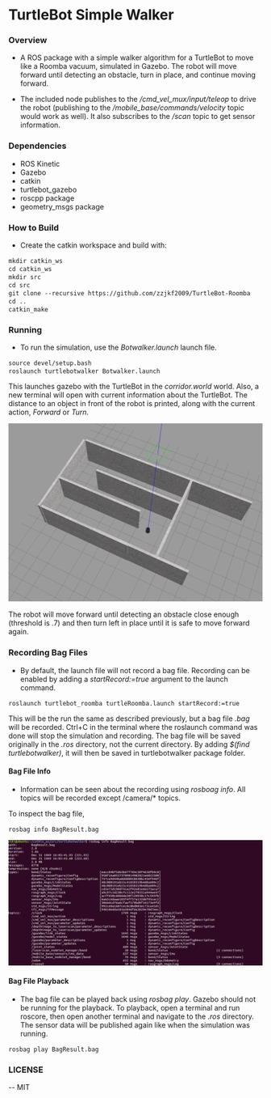 # TurtleBot Simple Walker

### Overview

- A ROS package with a simple walker algorithm for a TurtleBot to move like a Roomba vacuum, simulated in Gazebo. The robot will move forward until detecting an obstacle, turn in place, and continue moving forward.

- The included node publishes to the */cmd_vel_mux/input/teleop* to drive the robot (publishing to the */mobile_base/commands/velocity* topic would work as well). It also subscribes to the */scan* topic to get sensor information.


### Dependencies
- ROS Kinetic
- Gazebo
- catkin
- turtlebot_gazebo
- roscpp package
- geometry_msgs package



### How to Build
- Create the catkin workspace and build with:
```
mkdir catkin_ws
cd catkin_ws
mkdir src
cd src
git clone --recursive https://github.com/zzjkf2009/TurtleBot-Roomba
cd ..
catkin_make
```

### Running 
- To run the simulation, use the *Botwalker.launch* launch file.

```
source devel/setup.bash
roslaunch turtlebotwalker Botwalker.launch
```

This launches gazebo with the TurtleBot in the *corridor.world* world. Also, a new terminal will open with current information about the TurtleBot. The distance to an object in front of the robot is printed, along with the current action, *Forward* or *Turn*.

![gazebo](https://github.com/zzjkf2009/TurtleBot-Roomba/blob/master/result/world.png)

The robot will move forward until detecting an obstacle close enough (threshold is .7) and then turn left in place until it is safe to move forward again. 




### Recording Bag Files
- By default, the launch file will not record a bag file. Recording can be enabled by adding a *startRecord:=true* argument to the launch command.
```
roslaunch turtlebot_roomba turtleRoomba.launch startRecord:=true
```

This will be the run the same as described previously, but a bag file *.bag* will be recorded. Ctrl+C in the terminal where the roslaunch command was done will stop the simulation and recording. The bag file will be saved originally in the *.ros* directory, not the current directory. By adding *$(find turtlebotwalker)*, it will then be saved in turtlebotwalker package folder.



#### Bag File Info
- Information can be seen about the recording using *rosboag info*. All topics will be recorded except /camera/* topics.

To inspect the bag file,
```
rosbag info BagResult.bag
```

![rosbag-info](https://github.com/zzjkf2009/TurtleBot-Roomba/blob/master/result/BagResult_info.png)


#### Bag File Playback
- The bag file can be played back using *rosbag play*. Gazebo should not be running for the playback. To playback, open a terminal and run roscore, then open another terminal and navigate to the *.ros* directory. The sensor data will be published again like when the simulation was running.
```
rosbag play BagResult.bag
```

### LICENSE
-- MIT
